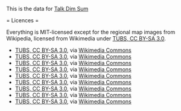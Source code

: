 This is the data for [Talk Dim Sum](http://talkdimsum.com)

= Licences =

Everything is MIT-licensed except for the regional map images from Wikipedia, licensed from Wikimedia under [TUBS, CC BY-SA 3.0](https://creativecommons.org/licenses/by-sa/3.0).

- [TUBS, CC BY-SA 3.0](https://creativecommons.org/licenses/by-sa/3.0), via [Wikimedia Commons](https://commons.wikimedia.org/wiki/File:Beijing_in_China_(%2Ball_claims_hatched).svg)
- [TUBS, CC BY-SA 3.0](https://creativecommons.org/licenses/by-sa/3.0), via [Wikimedia Commons](https://commons.wikimedia.org/wiki/File:Chaozhou_in_China_(%2Ball_claims_hatched).svg)
- [TUBS, CC BY-SA 3.0](https://creativecommons.org/licenses/by-sa/3.0), via [Wikimedia Commons](https://commons.wikimedia.org/wiki/File:Guangdong_in_China_(%2Ball_claims_hatched).svg)
- [TUBS, CC BY-SA 3.0](https://creativecommons.org/licenses/by-sa/3.0), via [Wikimedia Commons](https://commons.wikimedia.org/wiki/File:Hong_Kong_in_China_(%2Ball_claims_hatched).svg)
- [TUBS, CC BY-SA 3.0](https://creativecommons.org/licenses/by-sa/3.0), via [Wikimedia Commons](https://commons.wikimedia.org/wiki/File:Hunan_in_China_(%2Ball_claims_hatched).svg)
- [TUBS, CC BY-SA 3.0](https://creativecommons.org/licenses/by-sa/3.0), via [Wikimedia Commons](https://commons.wikimedia.org/wiki/File:Shaanxi_in_China_(%2Ball_claims_hatched).svg)
- [TUBS, CC BY-SA 3.0](https://creativecommons.org/licenses/by-sa/3.0), via [Wikimedia Commons](https://commons.wikimedia.org/wiki/File:Shanghai_in_China_(%2Ball_claims_hatched).svg)
- [TUBS, CC BY-SA 3.0](https://creativecommons.org/licenses/by-sa/3.0), via [Wikimedia Commons](https://commons.wikimedia.org/wiki/File:Sichuan_in_China_(%2Ball_claims_hatched).svg)
- [TUBS, CC BY-SA 3.0](https://creativecommons.org/licenses/by-sa/3.0), via [Wikimedia Commons](https://commons.wikimedia.org/wiki/File:Yunnan_in_China_(%2Ball_claims_hatched).svg)


